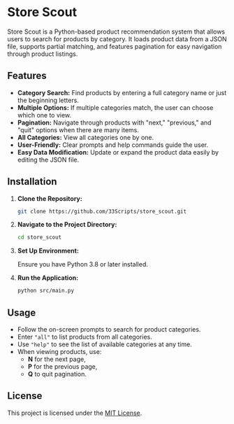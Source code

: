 # Store Scout

Store Scout is a Python-based product recommendation system that allows users to search for products by category. It loads product data from a JSON file, supports partial matching, and features pagination for easy navigation through product listings.

## Features

- **Category Search:** Find products by entering a full category name or just the beginning letters.
- **Multiple Options:** If multiple categories match, the user can choose which one to view.
- **Pagination:** Navigate through products with "next," "previous," and "quit" options when there are many items.
- **All Categories:** View all categories one by one.
- **User-Friendly:** Clear prompts and help commands guide the user.
- **Easy Data Modification:** Update or expand the product data easily by editing the JSON file.

## Installation

1. **Clone the Repository:**

   ```bash
   git clone https://github.com/33Scripts/store_scout.git
   ```

2. **Navigate to the Project Directory:**

   ```bash
   cd store_scout
   ```

3. **Set Up Environment:**

   Ensure you have Python 3.8 or later installed.

4. **Run the Application:**

   ```bash
   python src/main.py
   ```

## Usage

- Follow the on-screen prompts to search for product categories.
- Enter `"all"` to list products from all categories.
- Use `"help"` to see the list of available categories at any time.
- When viewing products, use:
  - **N** for the next page,
  - **P** for the previous page,
  - **Q** to quit pagination.

## License

This project is licensed under the [MIT License](LICENSE).
